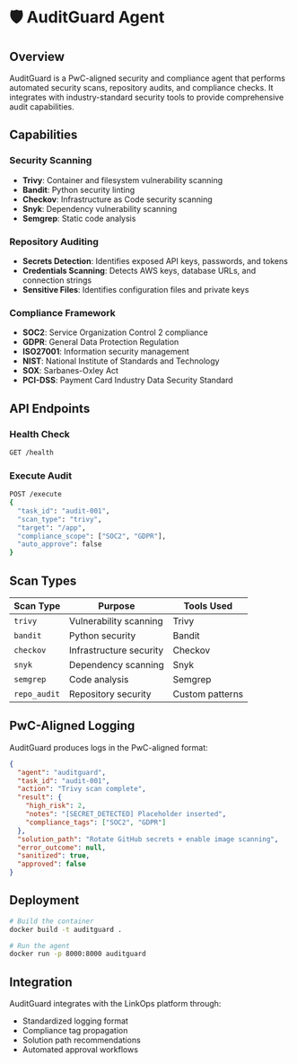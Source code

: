 # 🛡️ AuditGuard Agent

## Overview

AuditGuard is a PwC-aligned security and compliance agent that performs automated security scans, repository audits, and compliance checks. It integrates with industry-standard security tools to provide comprehensive audit capabilities.

## Capabilities

### Security Scanning
- **Trivy**: Container and filesystem vulnerability scanning
- **Bandit**: Python security linting
- **Checkov**: Infrastructure as Code security scanning
- **Snyk**: Dependency vulnerability scanning
- **Semgrep**: Static code analysis

### Repository Auditing
- **Secrets Detection**: Identifies exposed API keys, passwords, and tokens
- **Credentials Scanning**: Detects AWS keys, database URLs, and connection strings
- **Sensitive Files**: Identifies configuration files and private keys

### Compliance Framework
- **SOC2**: Service Organization Control 2 compliance
- **GDPR**: General Data Protection Regulation
- **ISO27001**: Information security management
- **NIST**: National Institute of Standards and Technology
- **SOX**: Sarbanes-Oxley Act
- **PCI-DSS**: Payment Card Industry Data Security Standard

## API Endpoints

### Health Check
```bash
GET /health
```

### Execute Audit
```bash
POST /execute
{
  "task_id": "audit-001",
  "scan_type": "trivy",
  "target": "/app",
  "compliance_scope": ["SOC2", "GDPR"],
  "auto_approve": false
}
```

## Scan Types

| Scan Type | Purpose | Tools Used |
|-----------|---------|------------|
| `trivy` | Vulnerability scanning | Trivy |
| `bandit` | Python security | Bandit |
| `checkov` | Infrastructure security | Checkov |
| `snyk` | Dependency scanning | Snyk |
| `semgrep` | Code analysis | Semgrep |
| `repo_audit` | Repository security | Custom patterns |

## PwC-Aligned Logging

AuditGuard produces logs in the PwC-aligned format:

```json
{
  "agent": "auditguard",
  "task_id": "audit-001",
  "action": "Trivy scan complete",
  "result": {
    "high_risk": 2,
    "notes": "[SECRET_DETECTED] Placeholder inserted",
    "compliance_tags": ["SOC2", "GDPR"]
  },
  "solution_path": "Rotate GitHub secrets + enable image scanning",
  "error_outcome": null,
  "sanitized": true,
  "approved": false
}
```

## Deployment

```bash
# Build the container
docker build -t auditguard .

# Run the agent
docker run -p 8000:8000 auditguard
```

## Integration

AuditGuard integrates with the LinkOps platform through:
- Standardized logging format
- Compliance tag propagation
- Solution path recommendations
- Automated approval workflows 